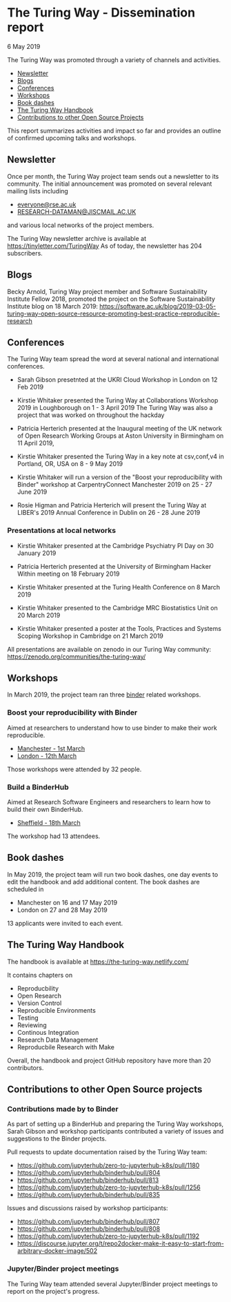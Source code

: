 # The Turing Way - Dissemination report

6 May 2019

The Turing Way was promoted through a variety of channels and activities.

* [Newsletter](#Newsletter)
* [Blogs](#Blogs)
* [Conferences](#Conferences)
* [Workshops](#Workshops)
* [Book dashes](#Book-dashes)
* [The Turing Way Handbook](#The-Turing-Way-Handbook)
* [Contributions to other Open Source Projects](#Contributions-to-other-Open-Source-Projects)

This report summarizes activities and impact so far and provides an outline of confirmed upcoming talks and workshops.

## Newsletter
Once per month, the Turing Way project team sends out a newsletter to its community.
The initial announcement was promoted on several relevant mailing lists including
- everyone@rse.ac.uk
- RESEARCH-DATAMAN@JISCMAIL.AC.UK

and various local networks of the project members.  

The Turing Way newsletter archive is available at https://tinyletter.com/TuringWay
As of today, the newsletter has 204 subscribers.

## Blogs

Becky Arnold, Turing Way project member and Software Sustainability Institute Fellow 2018, promoted the project on the Software Sustainability Institute blog on 18 March 2019: https://software.ac.uk/blog/2019-03-05-turing-way-open-source-resource-promoting-best-practice-reproducible-research


## Conferences
The Turing Way team spread the word at several national and international conferences.

- Sarah Gibson presetnted at the UKRI Cloud Workshop in London on 12 Feb 2019

- Kirstie Whitaker presented the Turing Way at Collaborations Workshop 2019 in Loughborough on 1 - 3 April 2019
The Turing Way was also a project that was worked on throughout the hackday

- Patricia Herterich presented at the Inaugural meeting of the UK network of Open Research Working Groups at Aston University in Birmingham on 11 April 2019,  
  
- Kirstie Whitaker presented the Turing Way in a key note at csv,conf,v4 in Portland, OR, USA on 8 - 9 May 2019
  
- Kirstie Whitaker will run a version of the "Boost your reproducibility with Binder" workshop at CarpentryConnect Manchester 2019 on 25 - 27 June 2019
 
- Rosie Higman and Patricia Herterich will present the Turing Way at LIBER's 2019 Annual Conference in Dublin on 26 - 28 June 2019



### Presentations at local networks

- Kirstie Whitaker presented at the Cambridge Psychiatry PI Day on 30 January 2019

- Patricia Herterich presented at the University of Birmingham Hacker Within meeting on 18 February 2019

- Kirstie Whitaker presented at the Turing Health Conference on 8 March 2019

- Kirstie Whitaker presented to the Cambridge MRC Biostatistics Unit on 20 March 2019

- Kirstie Whitaker presented a poster at the Tools, Practices and Systems Scoping Workshop in Cambridge on 21 March 2019

All presentations are available on zenodo in our Turing Way community: https://zenodo.org/communities/the-turing-way/

## Workshops
In March 2019, the project team ran three [binder](https://mybinder.org/) related workshops. 

### Boost your reproducibility with Binder
Aimed at researchers to understand how to use binder to make their work reproducible.

* [Manchester - 1st March](https://www.eventbrite.co.uk/e/boost-your-research-reproducibility-with-binder-manchester-registration-55331997494)
* [London - 12th March](https://www.eventbrite.co.uk/e/boost-your-research-reproducibility-with-binder-london-registration-55337162944)

Those workshops were attended by 32 people.

### Build a BinderHub
Aimed at Research Software Engineers and researchers to learn how to build their own BinderHub.

* [Sheffield - 18th March](https://www.eventbrite.co.uk/e/build-a-binderhub-registration-55336756729)

The workshop had 13 attendees.

## Book dashes
In May 2019, the project team will run two book dashes, one day events to edit the handbook and add additional content. 
The book dashes are scheduled in
* Manchester on 16 and 17 May 2019
* London on 27 and 28 May 2019

13 applicants were invited to each event.

## The Turing Way Handbook

The handbook is available at https://the-turing-way.netlify.com/

It contains chapters on
* Reproducbility
* Open Research
* Version Control
* Reproducible Environments
* Testing
* Reviewing
* Continous Integration
* Research Data Management
* Reproducbile Research with Make

Overall, the handbook and project GitHub repository have more than 20 contributors.

## Contributions to other Open Source projects

### Contributions made by to Binder

As part of setting up a BinderHub and preparing the Turing Way workshops, Sarah Gibson and workshop participants contributed a variety of issues and suggestions to the Binder projects.

Pull requests to update documentation raised by the Turing Way team:
* https://github.com/jupyterhub/zero-to-jupyterhub-k8s/pull/1180
* https://github.com/jupyterhub/binderhub/pull/804
* https://github.com/jupyterhub/binderhub/pull/813
* https://github.com/jupyterhub/zero-to-jupyterhub-k8s/pull/1256
* https://github.com/jupyterhub/binderhub/pull/835

Issues and discussions raised by workshop participants:
* https://github.com/jupyterhub/binderhub/pull/807
* https://github.com/jupyterhub/binderhub/pull/808
* https://github.com/jupyterhub/zero-to-jupyterhub-k8s/pull/1192
* https://discourse.jupyter.org/t/repo2docker-make-it-easy-to-start-from-arbitrary-docker-image/502

### Jupyter/Binder project meetings

The Turing Way team attended several Jupyter/Binder project meetings to report on the project's progress.
